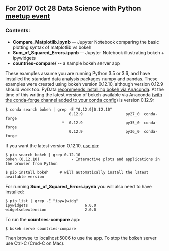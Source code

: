 ## For 2017 Oct 28 Data Science with Python [meetup event](https://www.meetup.com/League-of-Extraordinary-Algorithms/events/244101320/)

### Contents:
* **Compare_Matplotlib.ipynb** -- Jupyter Notebook comparing the basic plotting syntax of matplotlib vs bokeh
* **Sum_of_Squared_Errors.ipynb** -- Jupyter Notebook illustrating bokeh + ipywidgets
* **countries-compare/** -- a sample bokeh server app

These examples assume you are running Python 3.5 or 3.6, and have installed the standard data analysis packages numpy and pandas. 
These examples were created using bokeh version 0.12.10, although version 0.12.9 should work too.
PyData [recommends installing bokeh via Anaconda](https://bokeh.pydata.org/en/latest/docs/installation.html#package-installs). 
At the time of this writing the latest version of bokeh available via Anaconda ([with the conda-forge channel added 
to your conda config](https://conda-forge.org/#about)) is version 0.12.9:

    $ conda search bokeh | grep -E "0.12.9|0.12.10"
                                0.12.9                   py27_0  conda-forge
                             *  0.12.9                   py35_0  conda-forge
                                0.12.9                   py36_0  conda-forge

If you want the latest version 0.12.10, [use pip](https://bokeh.pydata.org/en/latest/docs/installation.html#package-installs):

    $ pip search bokeh | grep 0.12.10
    bokeh (0.12.10)              - Interactive plots and applications in the browser from Python

    $ pip install bokeh     # will automatically install the latest available version

For running **Sum_of_Squared_Errors.ipynb** you will also need to have installed: 

    $ pip list | grep -E "ipyw|widg"
    ipywidgets                         6.0.0
    widgetsnbextension                 2.0.0

To run the **countries-compare** app:

    $ bokeh serve countries-compare

Then browse to localhost:5006 to use the app. To stop the bokeh server use Ctrl-C (Cmd-C on Mac).